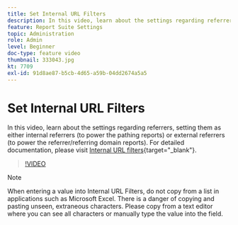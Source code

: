 ```yaml
---
title: Set Internal URL Filters
description: In this video, learn about the settings regarding referrers, setting them as either internal referrers (to power the pathing reports) or external referrers (to power the referrer/referring domain reports).
feature: Report Suite Settings
topic: Administration
role: Admin
level: Beginner
doc-type: feature video
thumbnail: 333043.jpg
kt: 7709
exl-id: 91d8ae87-b5cb-4d65-a59b-04dd2674a5a5
---
```

# Set Internal URL Filters

In this video, learn about the settings regarding referrers, setting them as either internal referrers (to power the pathing reports) or external referrers (to power the referrer/referring domain reports). For detailed documentation, please visit [Internal URL filters](https://experienceleague.adobe.com/docs/analytics/admin/admin-tools/internal-url-filter-admin.html){target="_blank"}.

>[!VIDEO](https://video.tv.adobe.com/v/333043/?quality=12&learn=on)

>[!NOTE]
>
>When entering a value into Internal URL Filters, do not copy from a list in applications such as Microsoft Excel. There is a danger of copying and pasting unseen, extraneous characters. Please copy from a text editor where you can see all characters or manually type the value into the field.